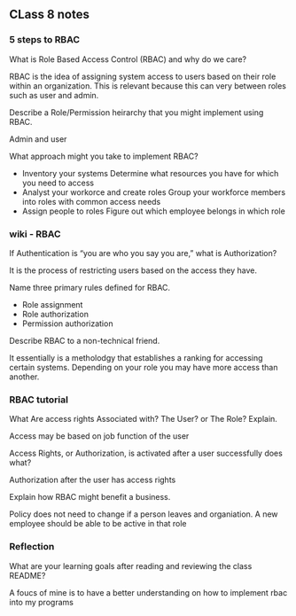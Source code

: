 ## CLass 8 notes

### 5 steps to RBAC

What is Role Based Access Control (RBAC) and why do we care?

RBAC is the idea of assigning system access to users based on their role within an organization.  This is relevant because this can very between roles such as user and admin.

Describe a Role/Permission heirarchy that you might implement using RBAC.

Admin and user

What approach might you take to implement RBAC?

- Inventory your systems
  Determine what resources you have for which you need to access
- Analyst your workorce and create roles
  Group your workforce members into roles with common access needs
- Assign people to roles
  Figure out which employee belongs in which role

### wiki - RBAC

If Authentication is “you are who you say you are,” what is Authorization?

It is the process of restricting users based on the access they have.

Name three primary rules defined for RBAC.

- Role assignment
- Role authorization
- Permission authorization

Describe RBAC to a non-technical friend.

It essentially is a metholodgy that establishes a ranking for accessing certain systems. Depending on your role you may have more access than another.


### RBAC tutorial

What Are access rights Associated with? The User? or The Role? Explain.

Access may be based on job function of the user

Access Rights, or Authorization, is activated after a user successfully does what?

Authorization after the user has access rights

Explain how RBAC might benefit a business.

Policy does not need to change if a person leaves and organiation. A new employee should be able to be active in that role

### Reflection

What are your learning goals after reading and reviewing the class README?

A foucs of mine is to have a better understanding on how to implement rbac into my programs